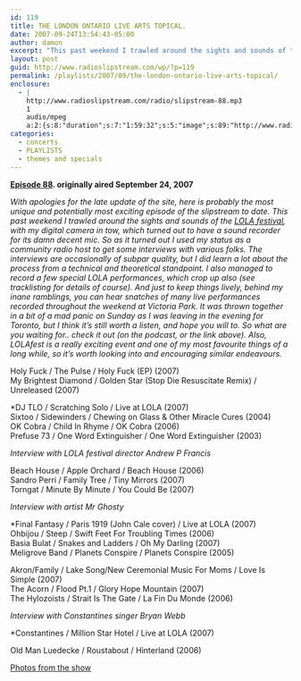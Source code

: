 ```yaml
---
id: 119
title: THE LONDON ONTARIO LIVE ARTS TOPICAL.
date: 2007-09-24T13:54:43-05:00
author: damon
excerpt: "This past weekend I trawled around the sights and sounds of the LOLA festival. I used my status as a community radio host to get some interviews with various folks (festival director Andrew P Francis, visual artist Mr Ghosty and Constantines singer Bryan Webb).  I also managed to record a few special LOLA performances, and there's even some pictures and videos to enjoy!"
layout: post
guid: http://www.radioslipstream.com/wp/?p=119
permalink: /playlists/2007/09/the-london-ontario-live-arts-topical/
enclosure:
  - |
    http://www.radioslipstream.com/radio/slipstream-88.mp3
    1
    audio/mpeg
    a:2:{s:8:"duration";s:7:"1:59:32";s:5:"image";s:89:"http://www.radioslipstream.com/wp/wp-content/plugins/podpress//images/vpreview_center.png";}
categories:
  - concerts
  - PLAYLISTS
  - themes and specials
---
```

**[Episode 88](/radio/slipstream-88.mp3). originally aired September 24, 2007**

_With apologies for the late update of the site, here is probably the most unique and potentially most exciting episode of the slipstream to date. This past weekend I trawled around the sights and sounds of the [LOLA festival](http://radioslipstream.com/www.lolafest.com), with my digital camera in tow, which turned out to have a sound recorder for its damn decent mic. So as it turned out I used my status as a community radio host to get some interviews with various folks. The interviews are occasionally of subpar quality, but I did learn a lot about the process from a technical and theoretical standpoint. I also managed to record a few special LOLA performances, which crop up also (see tracklisting for details of course). And just to keep things lively, behind my inane ramblings, you can hear snatches of many live performances recorded throughout the weekend at Victoria Park. It was thrown together in a bit of a mad panic on Sunday as I was leaving in the evening for Toronto, but I think it’s still worth a listen, and hope you will to. So what are you waiting for.. check it out (on the podcast, or the link above). Also, LOLAfest is a really exciting event and one of my most favourite things of a long while, so it’s worth looking into and encouraging similar endeavours._

Holy Fuck / The Pulse / Holy Fuck (EP) (2007)  
My Brightest Diamond / Golden Star (Stop Die Resuscitate Remix) / Unreleased (2007)

*DJ TLO / Scratching Solo / Live at LOLA (2007)  
Sixtoo / Sidewinders / Chewing on Glass & Other Miracle Cures (2004)  
OK Cobra / Child In Rhyme / OK Cobra (2006)  
Prefuse 73 / One Word Extinguisher / One Word Extinguisher (2003)

_Interview with LOLA festival director Andrew P Francis_

Beach House / Apple Orchard / Beach House (2006)  
Sandro Perri / Family Tree / Tiny Mirrors (2007)  
Torngat / Minute By Minute / You Could Be (2007)

_Interview with artist Mr Ghosty_

*Final Fantasy / Paris 1919 (John Cale cover) / Live at LOLA (2007)  
Ohbijou / Steep / Swift Feet For Troubling Times (2006)  
Basia Bulat / Snakes and Ladders / Oh My Darling (2007)  
Meligrove Band / Planets Conspire / Planets Conspire (2005)

Akron/Family / Lake Song/New Ceremonial Music For Moms / Love Is Simple (2007)  
The Acorn / Flood Pt.1 / Glory Hope Mountain (2007)  
The Hylozoists / Strait Is The Gate / La Fin Du Monde (2006)

_Interview with Constantines singer Bryan Webb_

*Constantines / Million Star Hotel / Live at LOLA (2007)

Old Man Luedecke / Roustabout / Hinterland (2006)


[Photos from the show](https://photos.app.goo.gl/ftPqynjiDg66VPPt8)